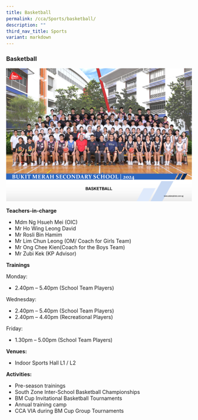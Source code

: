 ```yaml
---
title: Basketball
permalink: /cca/Sports/basketball/
description: ""
third_nav_title: Sports
variant: markdown
---
```

### Basketball

<img src="/images/basketball_1.jpg" style="width:60%,align:left">


**Teachers-in-charge**

*   Mdm Ng Hsueh Mei (OIC)
*   Mr Ho Wing Leong David
*   Mr Rosli Bin Hamim
*   Mr Lim Chun Leong (OM/ Coach for Girls Team)
*   Mr Ong Chee Kien(Coach for the Boys Team)
*   Mr Zubi Kek (KP Advisor)

**Trainings**

Monday:

*   2.40pm – 5.40pm (School Team Players)

Wednesday:

*   2.40pm – 5.40pm (School Team Players)
*   2.40pm – 4.40pm (Recreational Players)

Friday:

*   1.30pm – 5.00pm (School Team Players)


**Venues:**

*   Indoor Sports Hall L1 / L2

**Activities:**

*   Pre-season trainings
*   South Zone Inter-School Basketball Championships
*   BM Cup Invitational Basketball Tournaments
*   Annual training camp 
*   CCA VIA during BM Cup Group Tournaments